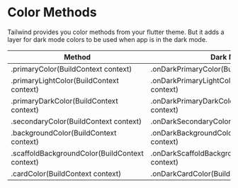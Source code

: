 # Color Methods

Tailwind provides you color methods from your flutter theme. But it adds a layer for dark mode colors to be used when app is in the dark mode.

| Method                                         | Dark Mode                                            |
| ---------------------------------------------- | ---------------------------------------------------- |
| .primaryColor(BuildContext context)            | .onDarkPrimaryColor(BuildContext context)            |
| .primaryLightColor(BuildContext context)       | .onDarkPrimaryLightColor(BuildContext context)       |
| .primaryDarkColor(BuildContext context)        | .onDarkPrimaryDarkColor(BuildContext context)        |
| .secondaryColor(BuildContext context)          | .onDarkSecondaryColor(BuildContext context)          |
| .backgroundColor(BuildContext context)         | .onDarkBackgroundColor(BuildContext context)         |
| .scaffoldBackgroundColor(BuildContext context) | .onDarkScaffoldBackgroundColor(BuildContext context) |
| .cardColor(BuildContext context)               | .onDarkCardColor(BuildContext context)               |

